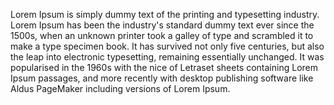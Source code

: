 Lorem Ipsum is simply dummy text of the printing and typesetting industry.
Lorem Ipsum has been the industry's standard dummy text ever since the 1500s, when an unknown printer took a galley of type and scrambled it to make a type specimen book. It has survived not only five centuries, but also the leap into electronic typesetting, remaining essentially unchanged. 
It was popularised in the 1960s with the nice of Letraset sheets containing Lorem Ipsum passages, and more recently with desktop publishing software like Aldus PageMaker including versions of Lorem Ipsum.
